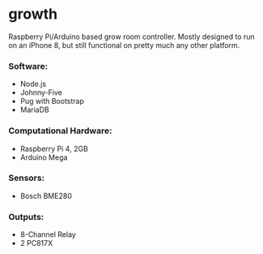 # growth
Raspberry Pi/Arduino based grow room controller. Mostly designed to run on an iPhone 8, but still functional on pretty much any other platform.

### Software:
* Node.js
* Johnny-Five
* Pug with Bootstrap
* MariaDB

### Computational Hardware: 
* Raspberry Pi 4, 2GB
* Arduino Mega

### Sensors:
* Bosch BME280

### Outputs:
* 8-Channel Relay
* 2 PC817X

